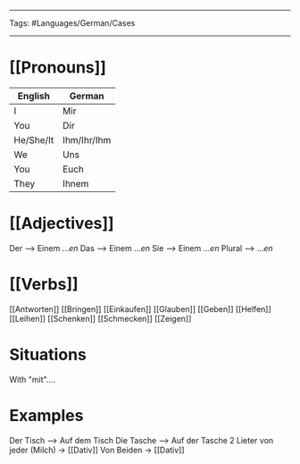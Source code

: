 ___
Tags: #Languages/German/Cases 
___
# [[Pronouns]]
English | German
------------ | ------------
I | Mir
You | Dir
He/She/It | Ihm/Ihr/Ihm
We | Uns
You | Euch
They | Ihnem

# [[Adjectives]]
Der --> Einem ...*en*
Das --> Einem ...*en*
Sie --> Einem ...*en*
Plural -->  ...*en*

# [[Verbs]]
[[Antworten]]
[[Bringen]]
[[Einkaufen]]
[[Glauben]]
[[Geben]]
[[Helfen]]
[[Leihen]]
[[Schenken]]
[[Schmecken]]
[[Zeigen]]

# Situations
With "mit"....

# Examples
Der Tisch --> Auf dem Tisch
Die Tasche --> Auf der Tasche
2 Lieter von jeder (Milch) -> [[Dativ]]
Von Beiden -> [[Dativ]]
